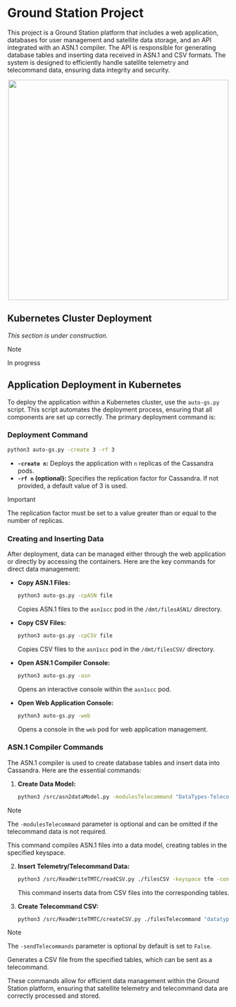 # Ground Station Project

This project is a Ground Station platform that includes a web application, databases for user management and satellite data storage, and an API integrated with an ASN.1 compiler. The API is responsible for generating database tables and inserting data received in ASN.1 and CSV formats. The system is designed to efficiently handle satellite telemetry and telecommand data, ensuring data integrity and security.

<img src="images/diseñoServiciosSimple.png" width="500" style="margin-left: auto; margin-right: auto; display: block;"/>

## Kubernetes Cluster Deployment

*This section is under construction.*

>[!NOTE] 
>In progress
>
## Application Deployment in Kubernetes

To deploy the application within a Kubernetes cluster, use the `auto-gs.py` script. This script automates the deployment process, ensuring that all components are set up correctly. The primary deployment command is:

### Deployment Command

```bash
python3 auto-gs.py -create 3 -rf 3
```

- **`-create n`:** Deploys the application with `n` replicas of the Cassandra pods.
- **`-rf n` (optional):** Specifies the replication factor for Cassandra. If not provided, a default value of 3 is used.

>[!IMPORTANT]
>The replication factor must be set to a value greater than or equal to the number of replicas.

### Creating and Inserting Data

After deployment, data can be managed either through the web application or directly by accessing the containers. Here are the key commands for direct data management:

- **Copy ASN.1 Files:**

  ```bash
  python3 auto-gs.py -cpASN file
  ```

  Copies ASN.1 files to the `asn1scc` pod in the `/dmt/filesASN1/` directory.

- **Copy CSV Files:**

  ```bash
  python3 auto-gs.py -cpCSV file
  ```

  Copies CSV files to the `asn1scc` pod in the `/dmt/filesCSV/` directory.

- **Open ASN.1 Compiler Console:**

  ```bash
  python3 auto-gs.py -asn
  ```

  Opens an interactive console within the `asn1scc` pod.

- **Open Web Application Console:**

  ```bash
  python3 auto-gs.py -web
  ```

  Opens a console in the `web` pod for web application management.

### ASN.1 Compiler Commands

The ASN.1 compiler is used to create database tables and insert data into Cassandra. Here are the essential commands:

1. **Create Data Model:**

   ```bash
   python3 /src/asn2dataModel.py -modulesTelecommand "DataTypes-Telecommands" -keyspace tfm -contact_points cassandra -clusterPort 9042 ./filesASN1 DataTypesTelecommands.asn DataTypes-Telemetries.asn
   ```
  >[!NOTE]
  >The `-modulesTelecommand` parameter is optional and can be omitted if the telecommand data is not required.
  
   This command compiles ASN.1 files into a data model, creating tables in the specified keyspace.

2. **Insert Telemetry/Telecommand Data:**

   ```bash
   python3 /src/ReadWriteTMTC/readCSV.py ./filesCSV -keyspace tfm -contact_points cassandra -clusterPort 9042 -filesTelecommands datatypes_telecommands.csv
   ```

   This command inserts data from CSV files into the corresponding tables.

3. **Create Telecommand CSV:**

   ```bash
   python3 /src/ReadWriteTMTC/createCSV.py ./filesTelecommand "datatypes_telecommands" -keyspace tfm -contact_points cassandra -clusterPort 9042 -sendTelecommands True
   ```
  >[!NOTE]
  >The `-sendTelecommands` parameter is optional by default is set to `False`.
  
   Generates a CSV file from the specified tables, which can be sent as a telecommand.

These commands allow for efficient data management within the Ground Station platform, ensuring that satellite telemetry and telecommand data are correctly processed and stored.
